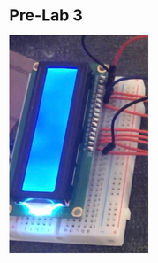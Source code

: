 # Pre-Lab 3
 
 <img src="https://github.com/ctcaulfield/Interactive-Lab-Hub/blob/master/labs/lab2/media/IMG_9419.jpeg" height="50%" width="50%" >
